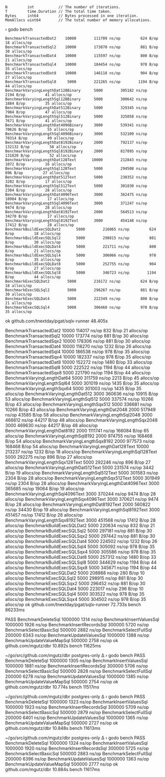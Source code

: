     N         int           // The number of iterations.
    T         time.Duration // The total time taken.
    Bytes     int64         // Bytes processed in one iteration.
    MemAllocs uint64        // The total number of memory allocations.

› godo bench

```
BenchmarkTransactedDat2    10000        111709 ns/op         624 B/op         18 allocs/op
BenchmarkTransactedSql2    10000        173870 ns/op         881 B/op         30 allocs/op
BenchmarkTransactedDat4    10000        115597 ns/op         800 B/op         21 allocs/op
BenchmarkTransactedSql4    10000        184454 ns/op         978 B/op         35 allocs/op
BenchmarkTransactedDat8    10000        146118 ns/op         904 B/op         27 allocs/op
BenchmarkTransactedSql8     5000        221265 ns/op        1194 B/op         44 allocs/op
BenchmarkVaryingLengthDat128Binary      5000        305182 ns/op        2194 B/op         41 allocs/op
BenchmarkVaryingLengthSql128Binary      5000        300642 ns/op        1884 B/op         35 allocs/op
BenchmarkVaryingLengthDat512Binary      5000        329345 ns/op        7984 B/op         47 allocs/op
BenchmarkVaryingLengthSql512Binary      5000        325058 ns/op        7671 B/op         41 allocs/op
BenchmarkVaryingLengthDat4096Binary     3000        539341 ns/op       70626 B/op         55 allocs/op
BenchmarkVaryingLengthSql4096Binary     3000        532109 ns/op       70314 B/op         49 allocs/op
BenchmarkVaryingLengthDat8192Binary     2000        792137 ns/op      132132 B/op         58 allocs/op
BenchmarkVaryingLengthSql8192Binary     2000        817895 ns/op      131820 B/op         52 allocs/op
BenchmarkVaryingLengthDat128Text       10000        212843 ns/op        1072 B/op         16 allocs/op
BenchmarkVaryingLengthSql128Text        5000        294508 ns/op         896 B/op         27 allocs/op
BenchmarkVaryingLengthDat512Text        5000        230352 ns/op        3282 B/op         17 allocs/op
BenchmarkVaryingLengthSql512Text        5000        301830 ns/op        2304 B/op         28 allocs/op
BenchmarkVaryingLengthDat4096Text       3000        362475 ns/op       18904 B/op         17 allocs/op
BenchmarkVaryingLengthSql4096Text       3000        371247 ns/op        9474 B/op         28 allocs/op
BenchmarkVaryingLengthDat8192Text       2000        564513 ns/op       34270 B/op         17 allocs/op
BenchmarkVaryingLengthSql8192Text       3000        454148 ns/op       17412 B/op         28 allocs/op
BenchmarkBuildExecSQLDat2       5000        216065 ns/op         624 B/op         18 allocs/op
BenchmarkBuildExecSQLSql2       5000        298815 ns/op         881 B/op         30 allocs/op
BenchmarkBuildExecSQLDat4       5000        221711 ns/op         800 B/op         21 allocs/op
BenchmarkBuildExecSQLSql4       5000        306066 ns/op         978 B/op         35 allocs/op
BenchmarkBuildExecSQLDat8       5000        252755 ns/op         904 B/op         27 allocs/op
BenchmarkBuildExecSQLSql8       5000        346723 ns/op        1194 B/op         44 allocs/op
BenchmarkExecSQLDat2        5000        216172 ns/op         624 B/op         18 allocs/op
BenchmarkExecSQLSql2        5000        296267 ns/op         881 B/op         30 allocs/op
BenchmarkExecSQLDat4        5000        222349 ns/op         800 B/op         21 allocs/op
BenchmarkExecSQLSql4        5000        306460 ns/op         978 B/op         35 allocs/op
```
ok      github.com/tnextday/pgat/sqlx-runner    48.405s


BenchmarkTransactedDat2            10000                             114017   ns/op  832     B/op  21  allocs/op
BenchmarkTransactedSql2            10000                             173774   ns/op  881     B/op  30  allocs/op
BenchmarkTransactedSqx2            10000                             178306   ns/op  881     B/op  30  allocs/op
BenchmarkTransactedDat4            10000                             118270   ns/op  1232    B/op  26  allocs/op
BenchmarkTransactedSql4            10000                             186538   ns/op  978     B/op  35  allocs/op
BenchmarkTransactedSqx4            10000                             182337   ns/op  978     B/op  35  allocs/op
BenchmarkTransactedDat8            10000                             152272   ns/op  1480    B/op  33  allocs/op
BenchmarkTransactedSql8            5000                              222522   ns/op  1194    B/op  44  allocs/op
BenchmarkTransactedSqx8            5000                              221790   ns/op  1194    B/op  44  allocs/op
BenchmarkVaryingLengthDat64        5000                              311759   ns/op  2213    B/op  45  allocs/op
BenchmarkVaryingLengthSql64        5000                              301019   ns/op  1435    B/op  35  allocs/op
BenchmarkVaryingLengthSqx64        5000                              301003   ns/op  1435    B/op  35  allocs/op
BenchmarkVaryingLengthDat512       3000                              360636   ns/op  10915   B/op  53  allocs/op
BenchmarkVaryingLengthSql512       5000                              337574   ns/op  10266   B/op  43  allocs/op
BenchmarkVaryingLengthSqx512       5000                              336681   ns/op  10266   B/op  43  allocs/op
BenchmarkVaryingLengthDat2048      2000                              517949   ns/op  43585   B/op  58  allocs/op
BenchmarkVaryingLengthSql2048      3000                              466612   ns/op  44217   B/op  48  allocs/op
BenchmarkVaryingLengthSqx2048      3000                              469630   ns/op  44217   B/op  48  allocs/op
BenchmarkVaryingLengthDat8192      2000                              1111741  ns/op  166084  B/op  65  allocs/op
BenchmarkVaryingLengthSql8192      2000                              974755   ns/op  168468  B/op  54  allocs/op
BenchmarkVaryingLengthSqx8192      2000                              977573   ns/op  168468  B/op  54  allocs/op
BenchmarkVaryingLengthDat128Text   10000                             213237   ns/op  1232    B/op  18  allocs/op
BenchmarkVaryingLengthSql128Text   5000                              292275   ns/op  896     B/op  27  allocs/op
BenchmarkVaryingLengthSqx128Text   5000                              292246   ns/op  896     B/op  27  allocs/op
BenchmarkVaryingLengthDat512Text   5000                              231574   ns/op  3442    B/op  19  allocs/op
BenchmarkVaryingLengthSql512Text   5000                              301583   ns/op  2304    B/op  28  allocs/op
BenchmarkVaryingLengthSqx512Text   5000                              301949   ns/op  2304    B/op  28  allocs/op
BenchmarkVaryingLengthDat4096Text  3000                              365685   ns/op  19064   B/op  19  allocs/op
BenchmarkVaryingLengthSql4096Text  3000                              370244   ns/op  9474    B/op  28  allocs/op
BenchmarkVaryingLengthSqx4096Text  3000                              370621   ns/op  9474    B/op  28  allocs/op
BenchmarkVaryingLengthDat8192Text  2000                              560822   ns/op  34430   B/op  19  allocs/op
BenchmarkVaryingLengthSql8192Text  3000                              451457   ns/op  17412   B/op  28  allocs/op
BenchmarkVaryingLengthSqx8192Text  3000                              451568   ns/op  17412   B/op  28  allocs/op
BenchmarkBuildExecSQLDat2          5000                              220634   ns/op  832     B/op  21  allocs/op
BenchmarkBuildExecSQLSql2          5000                              297181   ns/op  881     B/op  30  allocs/op
BenchmarkBuildExecSQLSqx2          5000                              297442   ns/op  881     B/op  30  allocs/op
BenchmarkBuildExecSQLDat4          5000                              224502   ns/op  1232    B/op  26  allocs/op
BenchmarkBuildExecSQLSql4          5000                              305092   ns/op  978     B/op  35  allocs/op
BenchmarkBuildExecSQLSqx4          5000                              305586   ns/op  978     B/op  35  allocs/op
BenchmarkBuildExecSQLDat8          5000                              257312   ns/op  1480    B/op  33  allocs/op
BenchmarkBuildExecSQLSql8          5000                              344629   ns/op  1194    B/op  44  allocs/op
BenchmarkBuildExecSQLSqx8          5000                              345671   ns/op  1194    B/op  44  allocs/op
BenchmarkExecSQLDat2               5000                              208888   ns/op  280     B/op  10  allocs/op
BenchmarkExecSQLSql2               5000                              298915   ns/op  881     B/op  30  allocs/op
BenchmarkExecSQLSqx2               5000                              296452   ns/op  881     B/op  30  allocs/op
BenchmarkExecSQLDat4               5000                              223017   ns/op  296     B/op  10  allocs/op
BenchmarkExecSQLSql4               5000                              303522   ns/op  978     B/op  35  allocs/op
BenchmarkExecSQLSqx4               5000                              304502   ns/op  978     B/op  35  allocs/op
ok                                 github.com/tnextday/pgat/sqlx-runner  72.733s
bench 86233ms


PASS
BenchmarkDeleteSql   1000000          1314 ns/op
BenchmarkInsertValuesSql     1000000          1926 ns/op
BenchmarkInsertRecordsSql     300000          5720 ns/op
BenchmarkSelectBasicSql   500000          2882 ns/op
BenchmarkSelectFullSql    200000          6343 ns/op
BenchmarkUpdateValuesSql     1000000          1388 ns/op
BenchmarkUpdateValueMapSql    500000          2758 ns/op
ok      github.com/mgutz/dbr    10.892s
bench 11625ms

~/go/src/github.com/mgutz/dbr postgres-only ∆
› godo bench
PASS
BenchmarkDeleteSql   1000000          1305 ns/op
BenchmarkInsertValuesSql     1000000          1881 ns/op
BenchmarkInsertRecordsSql     300000          5706 ns/op
BenchmarkSelectBasicSql   500000          2828 ns/op
BenchmarkSelectFullSql    200000          6278 ns/op
BenchmarkUpdateValuesSql     1000000          1385 ns/op
BenchmarkUpdateValueMapSql    500000          2754 ns/op
ok      github.com/mgutz/dbr    10.774s
bench 11517ms

~/go/src/github.com/mgutz/dbr postgres-only ∆
› godo bench
PASS
BenchmarkDeleteSql   1000000          1323 ns/op
BenchmarkInsertValuesSql     1000000          1923 ns/op
BenchmarkInsertRecordsSql     300000          5709 ns/op
BenchmarkSelectBasicSql   500000          2879 ns/op
BenchmarkSelectFullSql    200000          6401 ns/op
BenchmarkUpdateValuesSql     1000000          1365 ns/op
BenchmarkUpdateValueMapSql    500000          2727 ns/op
ok      github.com/mgutz/dbr    10.848s
bench 11613ms

~/go/src/github.com/mgutz/dbr postgres-only ∆
› godo bench
PASS
BenchmarkDeleteSql   1000000          1324 ns/op
BenchmarkInsertValuesSql     1000000          1920 ns/op
BenchmarkInsertRecordsSql     300000          5725 ns/op
BenchmarkSelectBasicSql   500000          2883 ns/op
BenchmarkSelectFullSql    200000          6396 ns/op
BenchmarkUpdateValuesSql     1000000          1363 ns/op
BenchmarkUpdateValueMapSql    500000          2777 ns/op
ok      github.com/mgutz/dbr    10.884s
bench 11617ms


